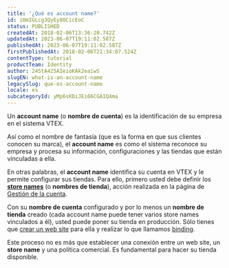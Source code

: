 ```yaml
---
title: '¿Qué es account name?'
id: i0mIGLcg3QyEy8OCicEoC
status: PUBLISHED
createdAt: 2018-02-06T13:36:20.742Z
updatedAt: 2023-06-07T19:11:02.587Z
publishedAt: 2023-06-07T19:11:02.587Z
firstPublishedAt: 2018-02-06T21:34:07.524Z
contentType: tutorial
productTeam: Identity
author: 245tA425AIeioKAk2eaiwS
slugEN: what-is-an-account-name
legacySlug: que-es-account-name
locale: es
subcategoryId: yMp6sKDiJEi66CGAIQ4ma
---
```


Un __account name__ (o __nombre de cuenta__) es la identificación de su empresa en el sistema VTEX. 

Así como el nombre de fantasía (que es la forma en que sus clientes conocen su marca), el __account name__ es como el sistema reconoce su empresa y procesa su información, configuraciones y las tiendas que están vinculadas a ella.

En otras palabras, el __account name__ identifica su cuenta en VTEX y le permite configurar sus tiendas. Para ello, primero usted debe definir los [__store names__](/es/tutorial/que-es-el-store-name) (o __nombres de tienda__), acción realizada en la página de [Gestión de la cuenta](https://help.vtex.com/es/tutorial/account-details-page--2vhUVOKfCaswqLguT2F9xq).

Con su __nombre de cuenta__ configurado y por lo menos un __nombre de tienda__ creado (cada account name puede tener varios store names vinculados a él), usted puede poner su tienda en producción. Sólo tienes que [crear un web site](/es/tutorial/como-crear-un-web-site) para ella y realizar lo que llamamos [binding](/es/tutorial/que-es-binding).

Este proceso no es más que establecer una conexión entre un web site, un __store name__ y una política comercial. Es fundamental para hacer su tienda disponible.

